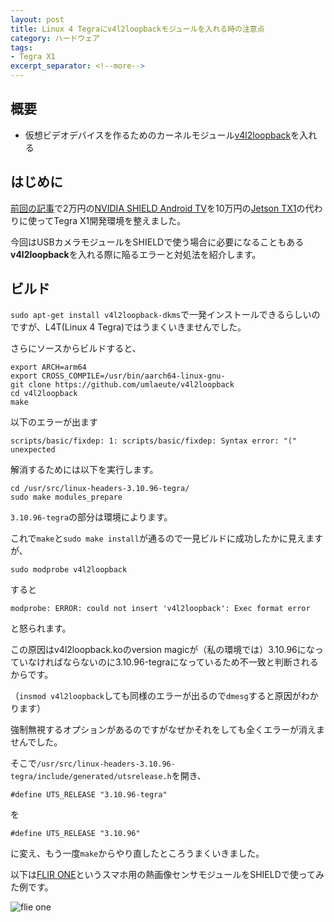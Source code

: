 ```yaml
---
layout: post
title: Linux 4 Tegraにv4l2loopbackモジュールを入れる時の注意点
category: ハードウェア
tags:
- Tegra X1
excerpt_separator: <!--more-->
---
```


## 概要

- 仮想ビデオデバイスを作るためのカーネルモジュール[v4l2loopback](https://github.com/umlaeute/v4l2loopback)を入れる

<!--more-->

## はじめに

[前回の記事](/2016/08/12/Jetson-TX1%E3%81%AE%E4%BB%A3%E3%82%8F%E3%82%8A%E3%81%ABSHIELD-Android-TV%E3%81%A7Tegra-X1%E9%96%8B%E7%99%BA%E7%92%B0%E5%A2%83%E3%82%92%E6%A7%8B%E7%AF%89%E3%81%99%E3%82%8B/)で2万円の[NVIDIA SHIELD Android TV](https://shield.nvidia.com/android-tv)を10万円の[Jetson TX1](http://www.nvidia.co.jp/object/embedded-systems-jp.html)の代わりに使ってTegra X1開発環境を整えました。

今回はUSBカメラモジュールをSHIELDで使う場合に必要になることもある**v4l2loopback**を入れる際に陥るエラーと対処法を紹介します。

## ビルド

```sudo apt-get install v4l2loopback-dkms```で一発インストールできるらしいのですが、L4T(Linux 4 Tegra)ではうまくいきませんでした。

さらにソースからビルドすると、

```
export ARCH=arm64
export CROSS_COMPILE=/usr/bin/aarch64-linux-gnu-
git clone https://github.com/umlaeute/v4l2loopback
cd v4l2loopback
make
```

以下のエラーが出ます

```
scripts/basic/fixdep: 1: scripts/basic/fixdep: Syntax error: "(" unexpected
```

解消するためには以下を実行します。

```
cd /usr/src/linux-headers-3.10.96-tegra/
sudo make modules_prepare
```

`3.10.96-tegra`の部分は環境によります。

これで`make`と`sudo make install`が通るので一見ビルドに成功したかに見えますが、

```
sudo modprobe v4l2loopback
```

すると

```
modprobe: ERROR: could not insert 'v4l2loopback': Exec format error 
```

と怒られます。

この原因はv4l2loopback.koのversion magicが（私の環境では）3.10.96になっていなければならないのに3.10.96-tegraになっているため不一致と判断されるからです。

（`insmod v4l2loopback`しても同様のエラーが出るので`dmesg`すると原因がわかります）

強制無視するオプションがあるのですがなぜかそれをしても全くエラーが消えませんでした。

そこで`/usr/src/linux-headers-3.10.96-tegra/include/generated/utsrelease.h`を開き、

```
#define UTS_RELEASE "3.10.96-tegra"
```

を

```
#define UTS_RELEASE "3.10.96"
```

に変え、もう一度`make`からやり直したところうまくいきました。

以下は[FLIR ONE](http://www.flir.jp/flirone/content/?id=62912)というスマホ用の熱画像センサモジュールをSHIELDで使ってみた例です。

![flie one](/images/post/2016-09-07/flir_one.jpg)